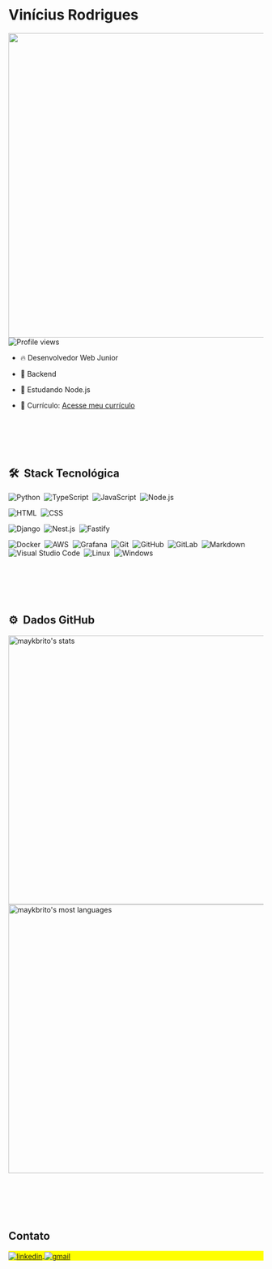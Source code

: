 <!--

### Vinícius Gonzaga Cavalcante Rodrigues 

- 🔭 Atualmente estudando back end 
- 🌱 Estudando nest.js
- 📫 Contate-me no email: vinicius.gonzaga@academico.ifpb.edu.br

##

<div align="center">
  <a href="https://github.com/ViniciusRodrigues10">
  <img height="200" src="https://github-readme-stats.vercel.app/api?username=ViniciusRodrigues10&show_icons=true&theme=tokyonight&include_all_commits=true&count_private=true"/>
  <img height="200" src="https://github-readme-stats.vercel.app/api/top-langs/?username=ViniciusRodrigues10&layout=compact&langs_count=7&theme=tokyonight"/>
</div>

<div style="display: inline_block">
  <br>
  <img align="center" alt="Python" height="50" width="50" img src="https://cdn.jsdelivr.net/gh/devicons/devicon/icons/python/python-original-wordmark.svg">
  <img align="center" alt="TypeScript" height="40" width="40" img src="https://cdn.jsdelivr.net/gh/devicons/devicon/icons/typescript/typescript-plain.svg">
  <img align="center" alt="JavaScript" height="40" width="40" img src="https://cdn.jsdelivr.net/gh/devicons/devicon@latest/icons/javascript/javascript-original.svg">
  <img align="center" alt="C++" height="50" width="50" img src="https://cdn.jsdelivr.net/gh/devicons/devicon@latest/icons/cplusplus/cplusplus-original.svg">
  <img align="center" alt="Java" height="60" width="60" src="https://cdn.jsdelivr.net/gh/devicons/devicon/icons/java/java-original-wordmark.svg">
  
  <img align="center" alt="Django" height="70" width="70" img src="https://cdn.jsdelivr.net/gh/devicons/devicon@latest/icons/django/django-plain-wordmark.svg">
  <img align="center" alt="Nestjs" height="50" width="50" img src="https://cdn.jsdelivr.net/gh/devicons/devicon@latest/icons/nestjs/nestjs-original.svg">
  <img align="center" alt="Nextjs" height="50" width="50" img src="https://cdn.jsdelivr.net/gh/devicons/devicon@latest/icons/nextjs/nextjs-original.svg">

  <img align="center" alt="AWS" height="50" width="50" img src="https://cdn.jsdelivr.net/gh/devicons/devicon@latest/icons/amazonwebservices/amazonwebservices-plain-wordmark.svg">
  <img align="center" alt="Docker" height="50" width="50" img src="https://cdn.jsdelivr.net/gh/devicons/devicon@latest/icons/docker/docker-original.svg">
  <img align="center" alt="Git" height="50" width="50" img src="https://cdn.jsdelivr.net/gh/devicons/devicon@latest/icons/git/git-plain-wordmark.svg">
  <img align="center" alt="Grafana" height="50" width="50" img src="https://cdn.jsdelivr.net/gh/devicons/devicon@latest/icons/grafana/grafana-plain-wordmark.svg">
  <img align="center" alt="Windows" height="40" width="40" img src="https://cdn.jsdelivr.net/gh/devicons/devicon@latest/icons/windows11/windows11-original.svg">
  <img align="center" alt="Linux" height="50" width="50" img src="https://cdn.jsdelivr.net/gh/devicons/devicon@latest/icons/linux/linux-original.svg">
  
  <!-- <img align="right" alt="Vinicius-pic" height="150" style="https://discord.com/channels/@me/805265121709522997/935166478146236486"> -->

<!--
</div>

##
  
<div>
<!--   <a href="https://www.instagram.com/viniciusrodrigues.1/" target="_blank"><img src="https://img.shields.io/badge/-Instagram-%23E4405F?style=for-the-badge&logo=instagram&logoColor=white" target="_blank"></a> -->
<!--  	<a href="https://www.twitch.tv/VINI_R0drigues" target="_blank"><img src="https://img.shields.io/badge/Twitch-9146FF?style=for-the-badge&logo=twitch&logoColor=white" target="_blank"></a> -->


<!--
 <a href="https://discord.gg/Vinícius Rodrigues#1838" target="_blank"><img src="https://img.shields.io/badge/Discord-7289DA?style=for-the-badge&logo=discord&logoColor=white" target="_blank"></a> 
  <a href = "mailto:vinicius.gonzaga@academico.ifpb.edu.br"><img src="https://img.shields.io/badge/Gmail-D14836?style=for-the-badge&logo=gmail&logoColor=white" target="_blank"></a>
  <a href="https://www.linkedin.com/in/viniciusgonzagacavalcante/?originalSubdomain=br" target="_blank"><img src="https://img.shields.io/badge/-LinkedIn-%230077B5?style=for-the-badge&logo=linkedin&logoColor=white" target="_blank"></a>

  <!-- ![Snake animation](https://github.com/ViniciusRodrigues10/ViniciusRodrigues10/blob/output/github-contribution-grid-snake.svg) -->

<!--
<div>
-->

<h1 align="left">Vinícius Rodrigues</h1>
<img align="right" height="600em" src="https://github.com/ViniciusRodrigues10/ViniciusRodrigues10/assets/76957963/4a4b685d-f491-409f-abbe-88c05ecc822f"/>
<!-- <h1 align="left">Hi <img src="https://raw.githubusercontent.com/kaueMarques/kaueMarques/master/hi.gif" height="30px">, I'm Vinícius Rodrigues</h1> -->
<p align="left"> <img src="https://komarev.com/ghpvc/?username=ViniciusRodrigues10&color=yellow" alt="Profile views" /> </p>

- 🔥 Desenvolvedor Web Junior

- 🔭 Backend
  
- 🌱 Estudando Node.js
  
- 📄 Currículo: [Acesse meu currículo](https://drive.google.com/file/d/1cNwKL1VXQ33vyZl5qlukN276A2e_McGo/view?usp=sharing)

<!--- 👨‍💻 Portfolio: [Portfolio Vinicius Rodrigues](https://portfolio-vinicius-rodrigues.netlify.app/) -->

<br><br>
<br><br>

## 🛠 &nbsp;Stack Tecnológica 
![Python](https://img.shields.io/badge/-Python-05122A?style=flat&logo=python)&nbsp;
![TypeScript](https://img.shields.io/badge/-TypeScript-05122A?style=flat&logo=typescript)&nbsp;
![JavaScript](https://img.shields.io/badge/-JavaScript-05122A?style=flat&logo=javascript)&nbsp;
![Node.js](https://img.shields.io/badge/-Node.js-05122A?style=flat&logo=node.js)&nbsp;
<!-- ![Java](https://img.shields.io/badge/-Java-05122A?style=flat&logo=openjdk)&nbsp; -->
<!-- ![C](https://img.shields.io/badge/-C-05122A?style=flat&logo=c)&nbsp; -->
<!-- ![C++](https://img.shields.io/badge/-C++-05122A?style=flat&logo=cplusplus)&nbsp; -->


![HTML](https://img.shields.io/badge/-HTML-05122A?style=flat&logo=HTML5)&nbsp;
![CSS](https://img.shields.io/badge/-CSS-05122A?style=flat&logo=CSS3&logoColor=1572B6)&nbsp;

![Django](https://img.shields.io/badge/-Django-05122A?style=flat&logo=django)&nbsp;
![Nest.js](https://img.shields.io/badge/-Nest.js-05122A?style=flat&logo=nestjs)&nbsp;
![Fastify](https://img.shields.io/badge/-Fastify-05122A?style=flat&logo=fastify)&nbsp;
<!-- ![Next.js](https://img.shields.io/badge/-Next.js-05122A?style=flat&logo=next.js)&nbsp; -->
<!-- ![React](https://img.shields.io/badge/-React-05122A?style=flat&logo=react)&nbsp; -->

<!-- ![PostgreSQL](https://img.shields.io/badge/-PostgreSQL-05122A?style=flat&logo=postgresql)&nbsp;
![SQLite](https://img.shields.io/badge/-SQLite-05122A?style=flat&logo=sqlite)&nbsp;
![MySQL](https://img.shields.io/badge/-MySQL-05122A?style=flat&logo=mysql)&nbsp;
![MongoDB](https://img.shields.io/badge/-MongoDB-05122A?style=flat&logo=mongodb)&nbsp;
-->

![Docker](https://img.shields.io/badge/-Docker-05122A?style=flat&logo=docker)&nbsp;
![AWS](https://img.shields.io/badge/-AWS-05122A?style=flat&logo=AmazonAWS)&nbsp;
![Grafana](https://img.shields.io/badge/-Grafana-05122A?style=flat&logo=grafana)&nbsp;
![Git](https://img.shields.io/badge/-Git-05122A?style=flat&logo=git)&nbsp;
![GitHub](https://img.shields.io/badge/-GitHub-05122A?style=flat&logo=github)&nbsp;
![GitLab](https://img.shields.io/badge/-GitLab-05122A?style=flat&logo=gitlab)&nbsp;
![Markdown](https://img.shields.io/badge/-Markdown-05122A?style=flat&logo=markdown)&nbsp;
![Visual Studio Code](https://img.shields.io/badge/-Visual%20Studio%20Code-05122A?style=flat&logo=visual-studio-code&logoColor=007ACC)&nbsp;
![Linux](https://img.shields.io/badge/-Linux-05122A?style=flat&logo=linux)&nbsp;
![Windows](https://img.shields.io/badge/-Windows-05122A?style=flat&logo=windows)&nbsp;

<br><br>
<br><br>

## ⚙️ &nbsp;Dados GitHub

<p align="left">
<img width="530em" src="https://github-readme-stats.vercel.app/api?username=ViniciusRodrigues10&show_icons=true&theme=vision-friendly-dark" alt="maykbrito's stats"/>
<img width="530em" src="https://github-readme-stats.vercel.app/api/top-langs/?username=ViniciusRodrigues10&layout=compact&theme=vision-friendly-dark" alt="maykbrito's most languages"/>
</p>

<br><br>
<br><br>

## Contato

<p align="left" style="background:yellow">
  <a href="https://www.linkedin.com/in/viniciusgonzagacavalcante" target="_blank">
    <img align="center" src="https://img.shields.io/badge/-Vinicius Rodrigues-05122A?style=flat&logo=linkedin" alt="linkedin"/>
  </a>
  <a href="mailto:vinicius.gonzaga@academico.ifpb.edu.br" target="_blank">
    <img align="center" src="https://img.shields.io/badge/-Vinicius%20Rodrigues-05122A?style=flat&logo=gmail" alt="gmail"/>  
  </a>
<!--<a href="https://codepen.io/maykbrito" target="_blank">
  <img align="center" src="https://img.shields.io/badge/-maykbrito-05122A?style=flat&logo=codepen" alt="codepen"/>
</a>
<a href="https://twitter.com/maykbrito" target="_blank">
  <img align="center" src="https://img.shields.io/badge/-maykbrito-05122A?style=flat&logo=twitter" alt="twitter"/>  
</a>
<a href="https://instagram.com/maykbrito" target="_blank">
 <img align="center" src="https://img.shields.io/badge/-maykbrito-05122A?style=flat&logo=instagram" alt="instagram"/>
</a>
<a href="https://youtube.com/maykbrito" target="_blank">
 <img align="center" src="https://img.shields.io/badge/-maykbrito-05122A?style=flat&logo=youtube" alt="youtube"/>
</a> -->
</p>

<!--

<img width="490em" src="https://github-readme-twitter-gazf.vercel.app/api?id=maykbrito&layout=wide&show_reply=off&show_retweet=off" />


**maykbrito/maykbrito** is a ✨ _special_ ✨ repository because its `README.md` (this file) appears on your GitHub profile.

Here are some ideas to get you started:

- 🔭 I’m currently working on ...
- 🌱 I’m currently learning ...
- 👯 I’m looking to collaborate on ...
- 🤔 I’m looking for help with ...
- 💬 Ask me about ...
- 📫 How to reach me: ...
- 😄 Pronouns: ...
- ⚡ Fun fact: ...
-->

